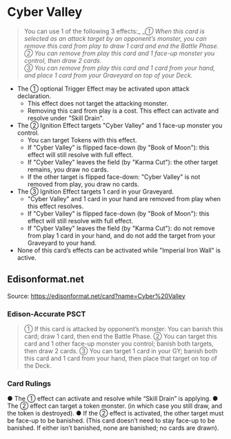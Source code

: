 # Cyber Valley

> You can use 1 of the following 3 effects:_
__① When this card is selected as an attack target by an opponent’s monster, you can remove this card from play to draw 1 card and end the Battle Phase._  
_② You can remove from play this card and 1 face-up monster you control, then draw 2 cards._  
_③ You can remove from play this card and 1 card from your hand, and place 1 card from your Graveyard on top of your Deck._

*   The ① optional Trigger Effect may be activated upon attack declaration.
    *   This effect does not target the attacking monster.
    *   Removing this card from play is a cost. This effect can activate and resolve under "Skill Drain".
*   The ② Ignition Effect targets "Cyber Valley" and 1 face-up monster you control.
    *   You can target Tokens with this effect.
    *   If "Cyber Valley" is flipped face-down (by "Book of Moon"): this effect will still resolve with full effect.
    *   If "Cyber Valley" leaves the field (by "Karma Cut"): the other target remains, you draw no cards.
    *   If the other target is flipped face-down: "Cyber Valley" is not removed from play, you draw no cards.
*   The ③ Ignition Effect targets 1 card in your Graveyard.
    *   "Cyber Valley" and 1 card in your hand are removed from play when this effect resolves.
    *   If "Cyber Valley" is flipped face-down (by "Book of Moon"): this effect will still resolve with full effect.
    *   If "Cyber Valley" leaves the field (by "Karma Cut"): do not remove from play 1 card in your hand, and do not add the target from your Graveyard to your hand.
*   None of this card’s effects can be activated while "Imperial Iron Wall" is active.

## Edisonformat.net

Source: https://edisonformat.net/card?name=Cyber%20Valley

### Edison-Accurate PSCT

> ① If this card is attacked by opponent’s monster:
> You can banish this card; draw 1 card, then end the Battle Phase.
> ② You can target this card and 1 other face-up monster you control; banish both targets, then draw 2 cards.
> ③ You can target 1 card in your GY; banish both this card and 1 card from your hand,
> then place that target on top of the Deck.

### Card Rulings

● The ① effect can activate and resolve while “Skill Drain” is applying.
● The ② effect can target a token monster.
(in which case you still draw, and the token is destroyed).
● If the ② effect is activated, the other target must be face-up to be banished.
(This card doesn’t need to stay face-up to be banished. If either isn’t banished, none are banished; no cards are drawn).
            